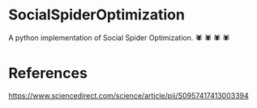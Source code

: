 # SocialSpiderOptimization
A python implementation of Social Spider Optimization. :spider: :spider: :spider: :spider:
# References
https://www.sciencedirect.com/science/article/pii/S0957417413003394
